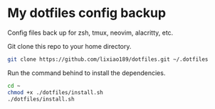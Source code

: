 # My dotfiles config backup

Config files back up for zsh, tmux, neovim, alacritty, etc.

Git clone this repo to your home directory.

```bash
git clone https://github.com/lixiao189/dotfiles.git ~/.dotfiles
```

Run the command behind to install the dependencies.

```bash
cd ~
chmod +x ./dotfiles/install.sh
./dotfiles/install.sh
```
